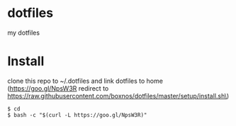 # dotfiles
my dotfiles

# Install
clone this repo to ~/.dotfiles and link dotfiles to home
\(https://goo.gl/NpsW3R redirect to https://raw.githubusercontent.com/boxnos/dotfiles/master/setup/install.sh\)
```
$ cd
$ bash -c "$(curl -L https://goo.gl/NpsW3R)"
```
